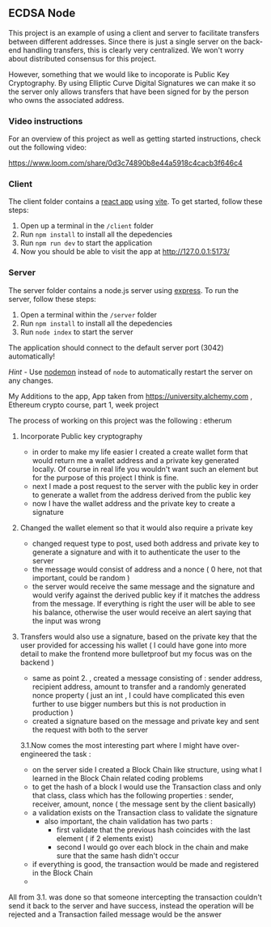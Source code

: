 ## ECDSA Node

This project is an example of using a client and server to facilitate transfers between different addresses. Since there is just a single server on the back-end handling transfers, this is clearly very centralized. We won't worry about distributed consensus for this project.

However, something that we would like to incoporate is Public Key Cryptography. By using Elliptic Curve Digital Signatures we can make it so the server only allows transfers that have been signed for by the person who owns the associated address.

### Video instructions

For an overview of this project as well as getting started instructions, check out the following video:

https://www.loom.com/share/0d3c74890b8e44a5918c4cacb3f646c4

### Client

The client folder contains a [react app](https://reactjs.org/) using [vite](https://vitejs.dev/). To get started, follow these steps:

1. Open up a terminal in the `/client` folder
2. Run `npm install` to install all the depedencies
3. Run `npm run dev` to start the application
4. Now you should be able to visit the app at http://127.0.0.1:5173/

### Server

The server folder contains a node.js server using [express](https://expressjs.com/). To run the server, follow these steps:

1. Open a terminal within the `/server` folder
2. Run `npm install` to install all the depedencies
3. Run `node index` to start the server

The application should connect to the default server port (3042) automatically!

_Hint_ - Use [nodemon](https://www.npmjs.com/package/nodemon) instead of `node` to automatically restart the server on any changes.

My Additions to the app, App taken from https://university.alchemy.com , Ethereum crypto course, part 1, week project

The process of working on this project was the following :
etherum
1. Incorporate Public key cryptography
   - in order to make my life easier I created a create wallet form that would return me a wallet address and a private key generated locally. Of course in real life you wouldn't want such an element but for the purpose of this project I think is fine.
   - next I made a post request to the server with the public key in order to generate a wallet from the address derived from the public key
   - now I have the wallet address and the private key to create a signature
2. Changed the wallet element so that it would also require a private key
   - changed request type to post, used both address and private key to generate a signature and with it to authenticate the user to the server
   - the message would consist of address and a nonce ( 0 here, not that important, could be random )
   - the server would receive the same message and the signature and would verify against the derived public key if it matches the address from the message. If everything is right the user will be able to see his balance, otherwise the user would receive an alert saying that the input was wrong
3. Transfers would also use a signature, based on the private key that the user provided for accessing his wallet
   ( I could have gone into more detail to make the frontend more bulletproof but my focus was on the backend )

    - same as point 2. , created a message consisting of : sender address, recipient address, amount to transfer and a randomly generated nonce property ( just an int , I could have complicated this even further to use bigger numbers but this is not production in production )
    - created a signature based on the message and private key and sent the request with both to the server

   3.1.Now comes the most interesting part where I might have over-engineered the task :

   - on the server side I created a Block Chain like structure, using what I learned in the Block Chain related coding problems
   - to get the hash of a block I would use the Transaction class and only that class, class which has the following properties : sender, receiver, amount, nonce ( the message sent by the client basically)
   - a validation exists on the Transaction class to validate the signature
     - also important, the chain validation has two parts : 
        - first validate that the previous hash coincides with the last element ( if 2 elements exist)
        - second I would go over each block in the chain and make sure that the same hash didn't occur
   - if everything is good, the transaction would be made and registered in the Block Chain
   - 
All from 3.1. was done so that someone intercepting the transaction couldn't send it back to the server and have success, instead the operation will be rejected and a Transaction failed message would be the answer
